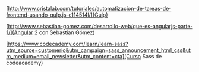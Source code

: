 [http://www.cristalab.com/tutoriales/automatizacion-de-tareas-de-frontend-usando-gulp.js-c114514l/](Gulp)

[http://www.sebastian-gomez.com/desarrollo-web/que-es-angularjs-parte-1/](Angular 2 con Sebastian Gómez)

[https://www.codecademy.com/learn/learn-sass?utm_source=customerio&utm_campaign=sass_announcement_html_css&utm_medium=email_newsletter&utm_content=cta](Curso Sass de codeacademy)
